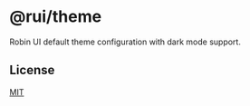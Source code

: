 # @rui/theme

Robin UI default theme configuration with dark mode support.

## License

[MIT](https://github.com/robinh-jsx/robin-ui/blob/master/LICENSE)
